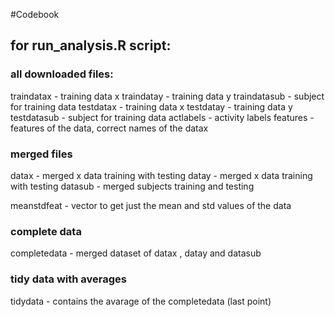 #Codebook
## for run_analysis.R script:

### all downloaded files:
traindatax - training data x
traindatay - training data y
traindatasub - subject for training data
testdatax - training data x
testdatay - training data y
testdatasub - subject for training data
actlabels - activity labels
features - features of the data, correct names of the datax

### merged files
datax - merged x data training with testing 
datay - merged x data training with testing 
datasub - merged subjects training and testing

meanstdfeat - vector to get just the mean and std values of the data
### complete data
completedata - merged dataset of datax , datay and datasub

### tidy data with averages
tidydata - contains the avarage of the completedata (last point)
